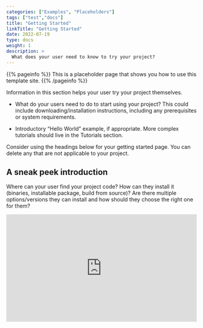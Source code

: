 ```yaml
---
categories: ["Examples", "Placeholders"]
tags: ["test","docs"] 
title: "Getting Started"
linkTitle: "Getting Started"
date: 2022-07-19
type: docs
weight: 1
description: >
  What does your user need to know to try your project?
---
```


{{% pageinfo %}}
This is a placeholder page that shows you how to use this template site.
{{% /pageinfo %}}

Information in this section helps your user try your project themselves.

* What do your users need to do to start using your project? This could include downloading/installation instructions, including any prerequisites or system requirements.

* Introductory “Hello World” example, if appropriate. More complex tutorials should live in the Tutorials section.

Consider using the headings below for your getting started page. You can delete any that are not applicable to your project.

## A sneak peek introduction

Where can your user find your project code? How can they install it (binaries, installable package, build from source)? Are there multiple options/versions they can install and how should they choose the right one for them?

<div style="padding:56.25% 0 0 0;position:relative;"><iframe src="https://player.vimeo.com/video/413181162?h=f3394114cd&amp;badge=0&amp;autopause=0&amp;player_id=0&amp;app_id=58479" frameborder="0" allow="autoplay; fullscreen; picture-in-picture" allowfullscreen style="position:absolute;top:0;left:0;width:100%;height:100%;" title="CargoStart API a Sneak Peek introduction"></iframe></div><script src="https://player.vimeo.com/api/player.js"></script>
